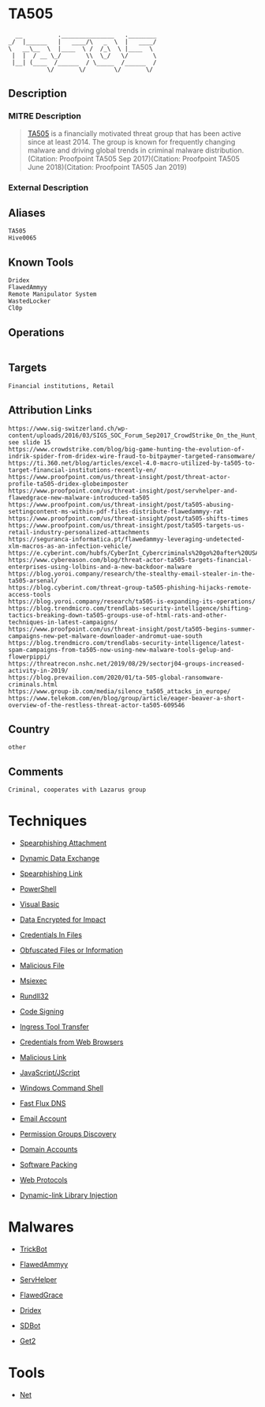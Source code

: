 
# TA505

```
  __          ._______________   .________
_/  |______   |   ____/\   _  \  |   ____/
\   __\__  \  |____  \ /  /_\  \ |____  \ 
 |  |  / __ \_/       \\  \_/   \/       \
 |__| (____  /______  / \_____  /______  /
           \/       \/        \/       \/ 

```

## Description

### MITRE Description

> [TA505](https://attack.mitre.org/groups/G0092) is a financially motivated threat group that has been active since at least 2014. The group is known for frequently changing malware and driving global trends in criminal malware distribution.(Citation: Proofpoint TA505 Sep 2017)(Citation: Proofpoint TA505 June 2018)(Citation: Proofpoint TA505 Jan 2019)

### External Description

> 

## Aliases

```
TA505
Hive0065
```

## Known Tools

```
Dridex
FlawedAmmyy
Remote Manipulator System
WastedLocker
Cl0p
```

## Operations

```

```

## Targets

```
Financial institutions, Retail
```

## Attribution Links

```
https://www.sig-switzerland.ch/wp-content/uploads/2016/03/SIGS_SOC_Forum_Sep2017_CrowdStrike_On_the_Hunt_for_Pandas_Kittens_and_Bears.pdf see slide 15
https://www.crowdstrike.com/blog/big-game-hunting-the-evolution-of-indrik-spider-from-dridex-wire-fraud-to-bitpaymer-targeted-ransomware/
https://ti.360.net/blog/articles/excel-4.0-macro-utilized-by-ta505-to-target-financial-institutions-recently-en/
https://www.proofpoint.com/us/threat-insight/post/threat-actor-profile-ta505-dridex-globeimposter
https://www.proofpoint.com/us/threat-insight/post/servhelper-and-flawedgrace-new-malware-introduced-ta505
https://www.proofpoint.com/us/threat-insight/post/ta505-abusing-settingcontent-ms-within-pdf-files-distribute-flawedammyy-rat
https://www.proofpoint.com/us/threat-insight/post/ta505-shifts-times
https://www.proofpoint.com/us/threat-insight/post/ta505-targets-us-retail-industry-personalized-attachments
https://seguranca-informatica.pt/flawedammyy-leveraging-undetected-xlm-macros-as-an-infection-vehicle/
https://e.cyberint.com/hubfs/CyberInt_Cybercriminals%20go%20after%20USA%20retailers_Report.pdf
https://www.cybereason.com/blog/threat-actor-ta505-targets-financial-enterprises-using-lolbins-and-a-new-backdoor-malware
https://blog.yoroi.company/research/the-stealthy-email-stealer-in-the-ta505-arsenal/
https://blog.cyberint.com/threat-group-ta505-phishing-hijacks-remote-access-tools
https://blog.yoroi.company/research/ta505-is-expanding-its-operations/
https://blog.trendmicro.com/trendlabs-security-intelligence/shifting-tactics-breaking-down-ta505-groups-use-of-html-rats-and-other-techniques-in-latest-campaigns/
https://www.proofpoint.com/us/threat-insight/post/ta505-begins-summer-campaigns-new-pet-malware-downloader-andromut-uae-south
https://blog.trendmicro.com/trendlabs-security-intelligence/latest-spam-campaigns-from-ta505-now-using-new-malware-tools-gelup-and-flowerpippi/
https://threatrecon.nshc.net/2019/08/29/sectorj04-groups-increased-activity-in-2019/
https://blog.prevailion.com/2020/01/ta-505-global-ransomware-criminals.html
https://www.group-ib.com/media/silence_ta505_attacks_in_europe/
https://www.telekom.com/en/blog/group/article/eager-beaver-a-short-overview-of-the-restless-threat-actor-ta505-609546
```

## Country

```
other
```

## Comments

```
Criminal, cooperates with Lazarus group
```

# Techniques


* [Spearphishing Attachment](../techniques/Spearphishing-Attachment.md)

* [Dynamic Data Exchange](../techniques/Dynamic-Data-Exchange.md)
    
* [Spearphishing Link](../techniques/Spearphishing-Link.md)
    
* [PowerShell](../techniques/PowerShell.md)
    
* [Visual Basic](../techniques/Visual-Basic.md)
    
* [Data Encrypted for Impact](../techniques/Data-Encrypted-for-Impact.md)
    
* [Credentials In Files](../techniques/Credentials-In-Files.md)
    
* [Obfuscated Files or Information](../techniques/Obfuscated-Files-or-Information.md)
    
* [Malicious File](../techniques/Malicious-File.md)
    
* [Msiexec](../techniques/Msiexec.md)
    
* [Rundll32](../techniques/Rundll32.md)
    
* [Code Signing](../techniques/Code-Signing.md)
    
* [Ingress Tool Transfer](../techniques/Ingress-Tool-Transfer.md)
    
* [Credentials from Web Browsers](../techniques/Credentials-from-Web-Browsers.md)
    
* [Malicious Link](../techniques/Malicious-Link.md)
    
* [JavaScript/JScript](../techniques/JavaScript-JScript.md)
    
* [Windows Command Shell](../techniques/Windows-Command-Shell.md)
    
* [Fast Flux DNS](../techniques/Fast-Flux-DNS.md)
    
* [Email Account](../techniques/Email-Account.md)
    
* [Permission Groups Discovery](../techniques/Permission-Groups-Discovery.md)
    
* [Domain Accounts](../techniques/Domain-Accounts.md)
    
* [Software Packing](../techniques/Software-Packing.md)
    
* [Web Protocols](../techniques/Web-Protocols.md)
    
* [Dynamic-link Library Injection](../techniques/Dynamic-link-Library-Injection.md)
    

# Malwares


* [TrickBot](../malwares/TrickBot.md)

* [FlawedAmmyy](../malwares/FlawedAmmyy.md)
    
* [ServHelper](../malwares/ServHelper.md)
    
* [FlawedGrace](../malwares/FlawedGrace.md)
    
* [Dridex](../malwares/Dridex.md)
    
* [SDBot](../malwares/SDBot.md)
    
* [Get2](../malwares/Get2.md)
    

# Tools


* [Net](../tools/Net.md)

